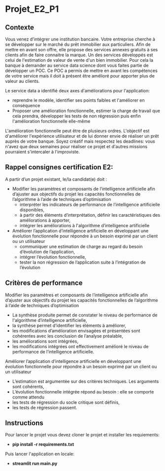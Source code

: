 # Projet_E2_P1

## Contexte

Vous venez d'intégrer une institution bancaire. Votre entreprise cherche à se développer sur le marché du prêt immobilier aux particuliers. Afin de mettre en avant son offre, elle propose des services annexes gratuits à ses clients afin de faire connaitre la marque. Un des services développés est celui de l'estimation de valeur de vente d'un bien immobilier. Pour cela la banque à demander au service data science dont vous faites partie de développer un POC. Ce POC a permis de mettre en avant les compétences de votre service mais il doit à présent être amélioré pour apporter plus de valeur au clients.

Le service data a identifié deux axes d'améliorations pour l'application:
- reprendre le modèle, identifier ses points faibles et l'améliorer en conséquence
- Proposer une amélioration fonctionnelle, estimer la charge de travail que cela prendra, développer les tests de non régression puis enfin l'amélioration fonctionnelle elle-même

L'amélioration fonctionnelle peut être de plusieurs ordres. L'objectif est d'améliorer l'expérience utilisateur et de lui donner envie de réaliser un prêt auprès de votre banque. Soyez créatif mais respectez les deadlines: vous n'avez que deux semaines pour réaliser ce projet et d'autres missions pourraient s'intercaler à l'improviste. 

## Rappel consignes certification E2:

A partir d’un projet existant, le/la candidat(e) doit :
- Modifier les paramètres et composants de l’intelligence artificielle afin d’ajuster aux objectifs du projet les capacités fonctionnelles de l’algorithme à l’aide de techniques d’optimisation
   - interpréter les indicateurs de performance de l’intelligence artificielle disponibles,
   - à partir des éléments d’interprétation, définir les caractéristiques des améliorations à apporter,
   - intégrer les améliorations à l'algorithme d’intelligence artificielle
- Améliorer l’application d’intelligence artificielle en développant une évolution fonctionnelle pour répondre à un besoin exprimé par un client ou un utilisateur
   - communiquer une estimation de charge au regard du besoin d’évolution de l’application,
   - intégrer l’évolution fonctionnelle,
   - tester la non régression de l’application suite à l’intégration de l’évolution

## Critères de performance

Modifier les paramètres et composants de l’intelligence artificielle afin d’ajuster aux objectifs du projet les capacités fonctionnelles de l’algorithme à l’aide de techniques d’optimisation
- La synthèse produite permet de constater le niveau de performance de l'algorithme d’intelligence artificielle,
- la synthèse permet d’identifier les éléments à améliorer,
- les modifications d’amélioration envisagées et présentées sont cohérentes avec les conclusion de l’analyse préalable,
- les améliorations sont intégrées,
- les modifications intégrées ont effectivement amélioré le niveau de performance de l’intelligence artificielle.

Améliorer l’application d’intelligence artificielle en développant une évolution fonctionnelle pour répondre à un besoin exprimé par un client ou un utilisateur
- L’estimation est argumentée sur des critères techniques. Les arguments sont cohérents,
- L’évolution fonctionnelle intégrée répond au besoin : elle se comporte comme attendu
- les tests de régression du socle critique sont définis,
- les tests de régression passent.

## Instructions

Pour lancer le projet vous devez cloner le projet et installer les requiements:
- **pip install -r requirements.txt**

Puis lancer l'application en locale:
- **streamlit run main.py**
